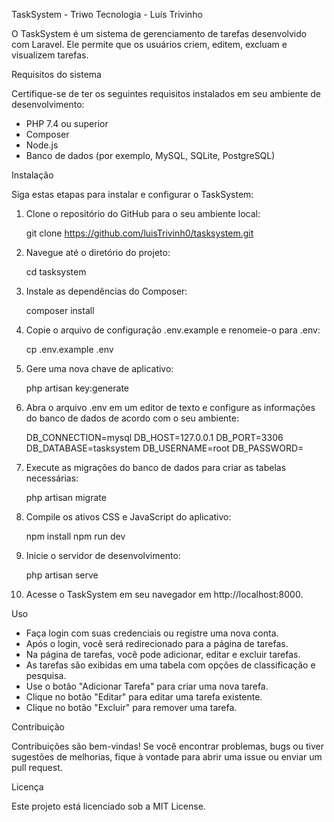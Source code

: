 TaskSystem - Triwo Tecnologia - Luís Trivinho

O TaskSystem é um sistema de gerenciamento de tarefas desenvolvido com Laravel. Ele permite que os usuários criem, editem, excluam e visualizem tarefas.

Requisitos do sistema

Certifique-se de ter os seguintes requisitos instalados em seu ambiente de desenvolvimento:

- PHP 7.4 ou superior
- Composer
- Node.js
- Banco de dados (por exemplo, MySQL, SQLite, PostgreSQL)

Instalação

Siga estas etapas para instalar e configurar o TaskSystem:

1. Clone o repositório do GitHub para o seu ambiente local:

   git clone https://github.com/luisTrivinh0/tasksystem.git

2. Navegue até o diretório do projeto:

   cd tasksystem

3. Instale as dependências do Composer:

   composer install

4. Copie o arquivo de configuração .env.example e renomeie-o para .env:

   cp .env.example .env

5. Gere uma nova chave de aplicativo:

   php artisan key:generate

6. Abra o arquivo .env em um editor de texto e configure as informações do banco de dados de acordo com o seu ambiente:

   DB_CONNECTION=mysql
   DB_HOST=127.0.0.1
   DB_PORT=3306
   DB_DATABASE=tasksystem
   DB_USERNAME=root
   DB_PASSWORD=

7. Execute as migrações do banco de dados para criar as tabelas necessárias:

   php artisan migrate

8. Compile os ativos CSS e JavaScript do aplicativo:

   npm install
   npm run dev

9. Inicie o servidor de desenvolvimento:

   php artisan serve

10. Acesse o TaskSystem em seu navegador em http://localhost:8000.

Uso

- Faça login com suas credenciais ou registre uma nova conta.
- Após o login, você será redirecionado para a página de tarefas.
- Na página de tarefas, você pode adicionar, editar e excluir tarefas.
- As tarefas são exibidas em uma tabela com opções de classificação e pesquisa.
- Use o botão "Adicionar Tarefa" para criar uma nova tarefa.
- Clique no botão "Editar" para editar uma tarefa existente.
- Clique no botão "Excluir" para remover uma tarefa.

Contribuição

Contribuições são bem-vindas! Se você encontrar problemas, bugs ou tiver sugestões de melhorias, fique à vontade para abrir uma issue ou enviar um pull request.

Licença

Este projeto está licenciado sob a MIT License.
